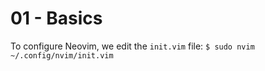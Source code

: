 # 01 - Basics

To configure Neovim, we edit the `init.vim` file:
`$ sudo nvim ~/.config/nvim/init.vim`
